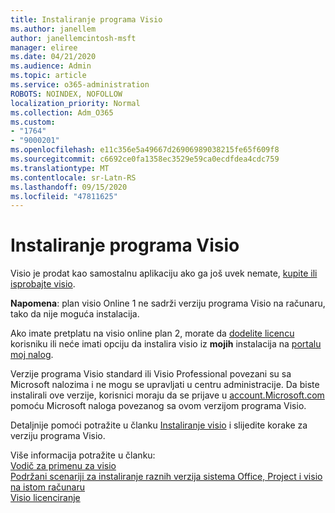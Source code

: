 ```yaml
---
title: Instaliranje programa Visio
ms.author: janellem
author: janellemcintosh-msft
manager: eliree
ms.date: 04/21/2020
ms.audience: Admin
ms.topic: article
ms.service: o365-administration
ROBOTS: NOINDEX, NOFOLLOW
localization_priority: Normal
ms.collection: Adm_O365
ms.custom:
- "1764"
- "9000201"
ms.openlocfilehash: e11c356e5a49667d26906989038215fe65f609f8
ms.sourcegitcommit: c6692ce0fa1358ec3529e59ca0ecdfdea4cdc759
ms.translationtype: MT
ms.contentlocale: sr-Latn-RS
ms.lasthandoff: 09/15/2020
ms.locfileid: "47811625"
---
```

# <a name="install-visio"></a>Instaliranje programa Visio

Visio je prodat kao samostalnu aplikaciju ako ga još uvek nemate, [kupite ili isprobajte visio](https://products.office.com/visio). 

**Napomena**: plan visio Online 1 ne sadrži verziju programa Visio na računaru, tako da nije moguća instalacija.

Ako imate pretplatu na visio online plan 2, morate da [dodelite licencu](https://docs.microsoft.com/microsoft-365/admin/add-users/add-users) korisniku ili neće imati opciju da instalira visio iz **mojih** instalacija na [portalu moj nalog](https://portal.office.com/account#installs). 

Verzije programa Visio standard ili Visio Professional povezani su sa Microsoft nalozima i ne mogu se upravljati u centru administracije. Da biste instalirali ove verzije, korisnici moraju da se prijave u [account.Microsoft.com](https://account.microsoft.com) pomoću Microsoft naloga povezanog sa ovom verzijom programa Visio.

Detaljnije pomoći potražite u članku [Instaliranje visio](https://support.office.com/article/f98f21e3-aa02-4827-9167-ddab5b025710?wt.mc_id=OfficeAdm_ClientDIA_Alchemy1764) i slijedite korake za verziju programa Visio.

Više informacija potražite u članku:<br>
[Vodič za primenu za visio](https://docs.microsoft.com/deployoffice/deployment-guide-for-visio)<br>
[Podržani scenariji za instaliranje raznih verzija sistema Office, Project i visio na istom računaru](https://docs.microsoft.com/deployoffice/install-different-office-visio-and-project-versions-on-the-same-computer)<br>
[Visio licenciranje](https://products.office.com/visio/microsoft-visio-volume-licensing-visio-for-multiple-users)